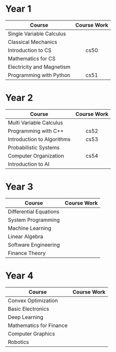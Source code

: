 # Year 1

| Course                         | Course Work   |
| -------------------------------|:-------------:|
| Single Variable Calculus       |               | 
| Classical Mechanics            |               | 
| Introduction to CS             | cs50          |
| Mathematics for CS             |               |
| Electricity and Magnetism      |               | 
| Programming with Python        | cs51          | 

# Year 2

| Course                         | Course Work   |
| -------------------------------|:-------------:|
| Multi Variable Calculus        |               | 
| Programming with C++           | cs52          | 
| Introduction to Algorithms     | cs53          |
| Probabilistic Systems          |               | 
| Computer Organization          | cs54          | 
| Introduction to AI             |               | 

# Year 3

| Course                         | Course Work   |
| -------------------------------|:-------------:|
| Differential Equations         |               | 
| System Programming             |               | 
| Machine Learning               |               | 
| Linear Algebra                 |               | 
| Software Engineering           |               | 
| Finance Theory                 |               | 

# Year 4

| Course                         | Course Work   |
| -------------------------------|:-------------:|
| Convex Optimization            |               | 
| Basic Electronics              |               | 
| Deep Learning                  |               | 
| Mathematics for Finance        |               | 
| Computer Graphics              |               | 
| Robotics                       |               | 

